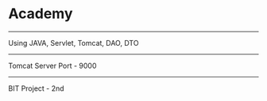 # Academy
***
Using JAVA, Servlet, Tomcat, DAO, DTO
***
Tomcat Server Port - 9000
***
BIT Project - 2nd

